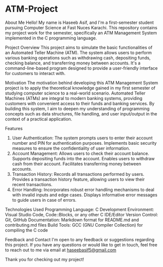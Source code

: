 # ATM-Project

About Me
Hello! My name is Haseeb Asif, and I'm a first-semester student pursuing Computer Science at Fast Nuces Karachi. This repository contains my project work for the semester, specifically an ATM Management System implemented in the C programming language.

Project Overview
This project aims to simulate the basic functionalities of an Automated Teller Machine (ATM). The system allows users to perform various banking operations such as withdrawing cash, depositing funds, checking balance, and transferring money between accounts. It's a command-line-based program designed to provide a user-friendly interface for customers to interact with.

Motivation
The motivation behind developing this ATM Management System project is to apply the theoretical knowledge gained in my first semester of studying computer science to a real-world scenario. Automated Teller Machines (ATMs) are integral to modern banking systems, providing customers with convenient access to their funds and banking services. By building this system, I aim to deepen my understanding of programming concepts such as data structures, file handling, and user input/output in the context of a practical application.

Features
1. User Authentication:
The system prompts users to enter their account number and PIN for authentication purposes.
Implements basic security measures to ensure the confidentiality of user information.
2. Account Management:
Allows users to check their account balance.
Supports depositing funds into the account.
Enables users to withdraw cash from their account.
Facilitates transferring money between accounts.
3. Transaction History:
Records all transactions performed by users.
Provides a transaction history feature, allowing users to view their recent transactions.
4. Error Handling:
Incorporates robust error handling mechanisms to deal with invalid inputs and edge cases.
Displays informative error messages to guide users in case of errors.


Technologies Used
Programming Language: C
Development Environment: Visual Studio Code, Code::Blocks, or any other C IDE/Editor
Version Control: Git, GitHub
Documentation: Markdown format for README.md and contributing.md files
Build Tools: GCC (GNU Compiler Collection) for compiling the C code


Feedback and Contact
I'm open to any feedback or suggestions regarding this project. If you have any questions or would like to get in touch, feel free to reach out to me via email at haseebasif5@gmail.com

Thank you for checking out my project!
